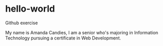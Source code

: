 # hello-world
Github exercise

My name is Amanda Candies, I am a senior who's majoring in Information Technology pursuing a certificate in Web Development.
